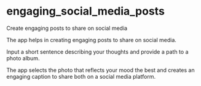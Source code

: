 # engaging_social_media_posts
Create engaging posts to share on social media

The app helps in creating engaging posts to share on social media.

Input a short sentence describing your  thoughts and provide a path to a photo album.

The app selects the photo that reflects your mood the best and creates an engaging caption to share both on a social media platform.
